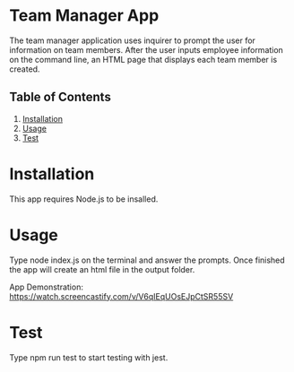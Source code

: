 # Team Manager App

The team manager application uses inquirer to prompt the user for information on team members. After the user inputs employee information on the command line, an HTML page that displays each team member is created.

## Table of Contents

1. [Installation](#installation)
2. [Usage](#usage)
3. [Test](#test)


# Installation
This app requires Node.js to be insalled. 

# Usage 
 Type node index.js on the terminal and answer the prompts. Once finished the app will create an html file in the output folder.

App Demonstration:
https://watch.screencastify.com/v/V6qIEqUOsEJpCtSR55SV
 # Test
 Type npm run test to start testing with jest.

 


